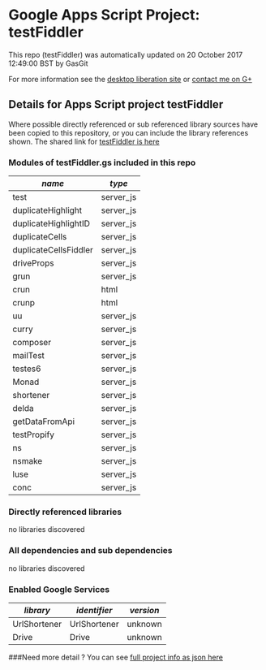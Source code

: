 # Google Apps Script Project: testFiddler
This repo (testFiddler) was automatically updated on 20 October 2017 12:49:00 BST by GasGit

For more information see the [desktop liberation site](http://ramblings.mcpher.com/Home/excelquirks/drivesdk/gettinggithubready "desktop liberation") or [contact me on G+](https://plus.google.com/+BruceMcpherson "Bruce McPherson - GDE")
## Details for Apps Script project testFiddler
Where possible directly referenced or sub referenced library sources have been copied to this repository, or you can include the library references shown. 
The shared link for [testFiddler is here](https://script.google.com/d/1iAi7USY6CatRwvqSf-2vhsxrSKUfsP4_ohO9rzmtD-LuPzAxNrdh_Qdt/edit?usp=sharing "open in the GAS IDE")

### Modules of testFiddler.gs included in this repo
*name*|*type*
--- | --- 
test| server_js
duplicateHighlight| server_js
duplicateHighlightID| server_js
duplicateCells| server_js
duplicateCellsFiddler| server_js
driveProps| server_js
grun| server_js
crun| html
crunp| html
uu| server_js
curry| server_js
composer| server_js
mailTest| server_js
testes6| server_js
Monad| server_js
shortener| server_js
delda| server_js
getDataFromApi| server_js
testPropify| server_js
ns| server_js
nsmake| server_js
luse| server_js
conc| server_js
### Directly referenced libraries
no libraries discovered
### All dependencies and sub dependencies
no libraries discovered
### Enabled Google Services
*library*|*identifier*|*version*
--- | --- | --- 
UrlShortener| UrlShortener|unknown
Drive| Drive|unknown
###Need more detail ?
You can see [full project info as json here](info.json)
